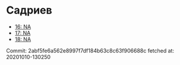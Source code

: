 # Садриев
- [16: NA](16.md)
- [17: NA](17.md)
- [18: NA](18.md)

Commit: 2abf5fe6a562e8997f7df184b63c8c63f906688c
 fetched at: 20201010-130250
